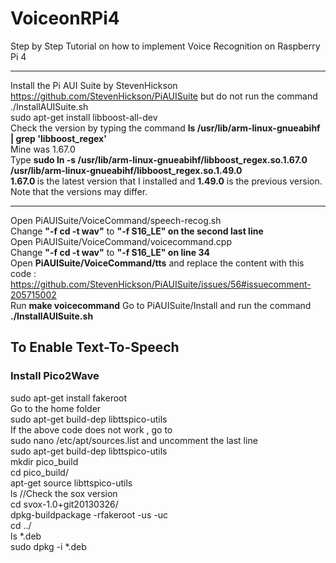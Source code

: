 # VoiceonRPi4
Step by Step Tutorial on how to implement Voice Recognition on Raspberry Pi 4

-----------------------------------------------------------------------------------

Install the Pi AUI Suite by StevenHickson
https://github.com/StevenHickson/PiAUISuite
but do not run the command ./InstallAUISuite.sh <br>
sudo apt-get install libboost-all-dev <br>
Check the version by typing the command <b> ls /usr/lib/arm-linux-gnueabihf | grep 'libboost_regex' </b> <br>
Mine was 1.67.0 <br>
Type <b> sudo ln -s /usr/lib/arm-linux-gnueabihf/libboost_regex.so.1.67.0 /usr/lib/arm-linux-gnueabihf/libboost_regex.so.1.49.0 </b> <br>
<b> 1.67.0 </b> is the latest version that I installed and <b>1.49.0</b> is the previous version. Note that the versions may differ. <br>

------------------------------------------------------------------------------------------
Open PiAUISuite/VoiceCommand/speech-recog.sh <br>
Change <b>"-f cd -t wav"</b> to <b>"-f S16_LE" on the second last line </b> <br>
Open PiAUISuite/VoiceCommand/voicecommand.cpp <br>
Change <b>"-f cd -t wav"</b> to <b>"-f S16_LE" on line 34 </b> <br>
Open <b>PiAUISuite/VoiceCommand/tts</b> and replace the content with this code : https://github.com/StevenHickson/PiAUISuite/issues/56#issuecomment-205715002 <br>
Run <b>make voicecommand</b>
Go to PiAUISuite/Install and run the command <b>./InstallAUISuite.sh</b> 

<h2> To Enable Text-To-Speech </h2>
<h3>Install Pico2Wave </h3>
sudo apt-get install fakeroot <br>
Go to the home folder <br>
sudo apt-get build-dep libttspico-utils <br>
If the above code does not work , go to <br>
sudo nano /etc/apt/sources.list and uncomment the last line <br>
sudo apt-get build-dep libttspico-utils <br>
mkdir pico_build <br>
cd pico_build/ <br>
apt-get source libttspico-utils <br>
ls //Check the sox version <br>
cd svox-1.0+git20130326/ <br>
dpkg-buildpackage -rfakeroot -us -uc <br>
cd ../ <br>
ls *.deb <br>
sudo dpkg -i *.deb <br>
